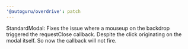 ```yaml
---
'@autoguru/overdrive': patch
---
```


StandardModal: Fixes the issue where a mouseup on the backdrop triggered the
requestClose callback. Despite the click originating on the modal itself. So now
the callback will not fire.
